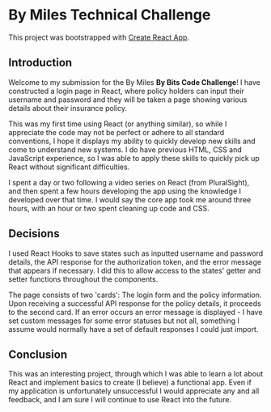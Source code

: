 # By Miles Technical Challenge

This project was bootstrapped with [Create React App](https://github.com/facebook/create-react-app).

## Introduction

Welcome to my submission for the By Miles **By Bits Code Challenge**! I have constructed a login page in React, where policy holders can input their username and password and they will be taken a page showing various details about their insurance policy.

This was my first time using React (or anything similar), so while I appreciate the code may not be perfect or adhere to all standard conventions, I hope it displays my ability to quickly develop new skills and come to understand new systems. I do have previous HTML, CSS and JavaScript experience, so I was able to apply these skills to quickly pick up React without significant difficulties.

I spent a day or two following a video series on React (from PluralSight), and then spent a few hours developing the app using the knowledge I developed over that time. I would say the core app took me around three hours, with an hour or two spent cleaning up code and CSS.

## Decisions

I used React Hooks to save states such as inputted username and password details, the API response for the authorization token, and the error message that appears if necessary. I did this to allow access to the states' getter and setter functions throughout the components.

The page consists of two 'cards': The login form and the policy information. Upon receiving a successful API response for the policy details, it proceeds to the second card. If an error occurs an error message is displayed - I have set custom messages for some error statuses but not all, something I assume would normally have a set of default responses I could just import.

## Conclusion

This was an interesting project, through which I was able to learn a lot about React and implement basics to create (I believe) a functional app. Even if my application is unfortunately unsuccessful I would appreciate any and all feedback, and I am sure I will continue to use React into the future.
